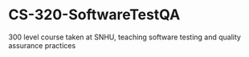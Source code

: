 # CS-320-SoftwareTestQA
300 level course taken at SNHU, teaching software testing and quality assurance practices
